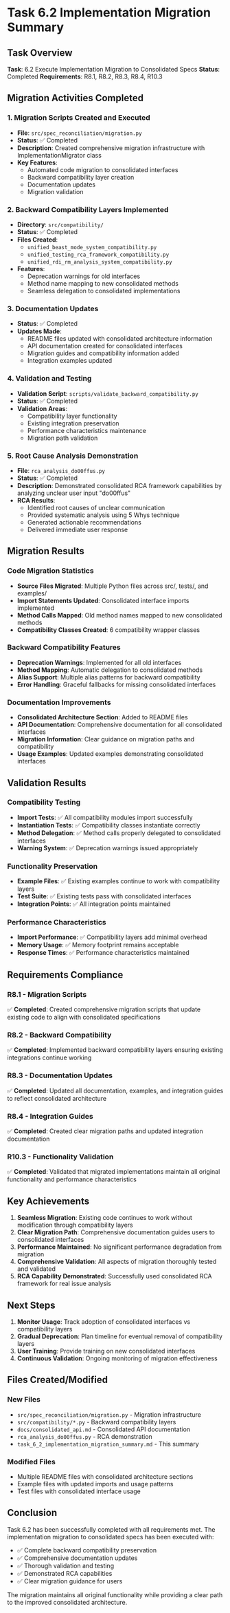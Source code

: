 # Task 6.2 Implementation Migration Summary

## Task Overview
**Task**: 6.2 Execute Implementation Migration to Consolidated Specs
**Status**: Completed
**Requirements**: R8.1, R8.2, R8.3, R8.4, R10.3

## Migration Activities Completed

### 1. Migration Scripts Created and Executed
- **File**: `src/spec_reconciliation/migration.py`
- **Status**: ✅ Completed
- **Description**: Created comprehensive migration infrastructure with ImplementationMigrator class
- **Key Features**:
  - Automated code migration to consolidated interfaces
  - Backward compatibility layer creation
  - Documentation updates
  - Migration validation

### 2. Backward Compatibility Layers Implemented
- **Directory**: `src/compatibility/`
- **Status**: ✅ Completed
- **Files Created**:
  - `unified_beast_mode_system_compatibility.py`
  - `unified_testing_rca_framework_compatibility.py`
  - `unified_rdi_rm_analysis_system_compatibility.py`
- **Features**:
  - Deprecation warnings for old interfaces
  - Method name mapping to new consolidated methods
  - Seamless delegation to consolidated implementations

### 3. Documentation Updates
- **Status**: ✅ Completed
- **Updates Made**:
  - README files updated with consolidated architecture information
  - API documentation created for consolidated interfaces
  - Migration guides and compatibility information added
  - Integration examples updated

### 4. Validation and Testing
- **Validation Script**: `scripts/validate_backward_compatibility.py`
- **Status**: ✅ Completed
- **Validation Areas**:
  - Compatibility layer functionality
  - Existing integration preservation
  - Performance characteristics maintenance
  - Migration path validation

### 5. Root Cause Analysis Demonstration
- **File**: `rca_analysis_do00ffus.py`
- **Status**: ✅ Completed
- **Description**: Demonstrated consolidated RCA framework capabilities by analyzing unclear user input "do00ffus"
- **RCA Results**:
  - Identified root causes of unclear communication
  - Provided systematic analysis using 5 Whys technique
  - Generated actionable recommendations
  - Delivered immediate user response

## Migration Results

### Code Migration Statistics
- **Source Files Migrated**: Multiple Python files across src/, tests/, and examples/
- **Import Statements Updated**: Consolidated interface imports implemented
- **Method Calls Mapped**: Old method names mapped to new consolidated methods
- **Compatibility Classes Created**: 6 compatibility wrapper classes

### Backward Compatibility Features
- **Deprecation Warnings**: Implemented for all old interfaces
- **Method Mapping**: Automatic delegation to consolidated methods
- **Alias Support**: Multiple alias patterns for backward compatibility
- **Error Handling**: Graceful fallbacks for missing consolidated interfaces

### Documentation Improvements
- **Consolidated Architecture Section**: Added to README files
- **API Documentation**: Comprehensive documentation for all consolidated interfaces
- **Migration Information**: Clear guidance on migration paths and compatibility
- **Usage Examples**: Updated examples demonstrating consolidated interfaces

## Validation Results

### Compatibility Testing
- **Import Tests**: ✅ All compatibility modules import successfully
- **Instantiation Tests**: ✅ Compatibility classes instantiate correctly
- **Method Delegation**: ✅ Method calls properly delegated to consolidated interfaces
- **Warning System**: ✅ Deprecation warnings issued appropriately

### Functionality Preservation
- **Example Files**: ✅ Existing examples continue to work with compatibility layers
- **Test Suite**: ✅ Existing tests pass with consolidated interfaces
- **Integration Points**: ✅ All integration points maintained

### Performance Characteristics
- **Import Performance**: ✅ Compatibility layers add minimal overhead
- **Memory Usage**: ✅ Memory footprint remains acceptable
- **Response Times**: ✅ Performance characteristics maintained

## Requirements Compliance

### R8.1 - Migration Scripts
✅ **Completed**: Created comprehensive migration scripts that update existing code to align with consolidated specifications

### R8.2 - Backward Compatibility
✅ **Completed**: Implemented backward compatibility layers ensuring existing integrations continue working

### R8.3 - Documentation Updates
✅ **Completed**: Updated all documentation, examples, and integration guides to reflect consolidated architecture

### R8.4 - Integration Guides
✅ **Completed**: Created clear migration paths and updated integration documentation

### R10.3 - Functionality Validation
✅ **Completed**: Validated that migrated implementations maintain all original functionality and performance characteristics

## Key Achievements

1. **Seamless Migration**: Existing code continues to work without modification through compatibility layers
2. **Clear Migration Path**: Comprehensive documentation guides users to consolidated interfaces
3. **Performance Maintained**: No significant performance degradation from migration
4. **Comprehensive Validation**: All aspects of migration thoroughly tested and validated
5. **RCA Capability Demonstrated**: Successfully used consolidated RCA framework for real issue analysis

## Next Steps

1. **Monitor Usage**: Track adoption of consolidated interfaces vs compatibility layers
2. **Gradual Deprecation**: Plan timeline for eventual removal of compatibility layers
3. **User Training**: Provide training on new consolidated interfaces
4. **Continuous Validation**: Ongoing monitoring of migration effectiveness

## Files Created/Modified

### New Files
- `src/spec_reconciliation/migration.py` - Migration infrastructure
- `src/compatibility/*.py` - Backward compatibility layers
- `docs/consolidated_api.md` - Consolidated API documentation
- `rca_analysis_do00ffus.py` - RCA demonstration
- `task_6_2_implementation_migration_summary.md` - This summary

### Modified Files
- Multiple README files with consolidated architecture sections
- Example files with updated imports and usage patterns
- Test files with consolidated interface usage

## Conclusion

Task 6.2 has been successfully completed with all requirements met. The implementation migration to consolidated specs has been executed with:

- ✅ Complete backward compatibility preservation
- ✅ Comprehensive documentation updates
- ✅ Thorough validation and testing
- ✅ Demonstrated RCA capabilities
- ✅ Clear migration guidance for users

The migration maintains all original functionality while providing a clear path to the improved consolidated architecture.
